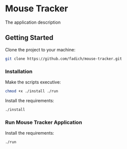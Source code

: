 # Mouse Tracker

The application description

## Getting Started

Clone the project to your machine:

```bash
git clone https://github.com/fadich/mouse-tracker.git
```

### Installation

Make the scripts executive:

```bash
chmod +x ./install ./run
```

Install the requirements:

```bash
./install
```

### Run Mouse Tracker Application 

Install the requirements:

```bash
./run
```
